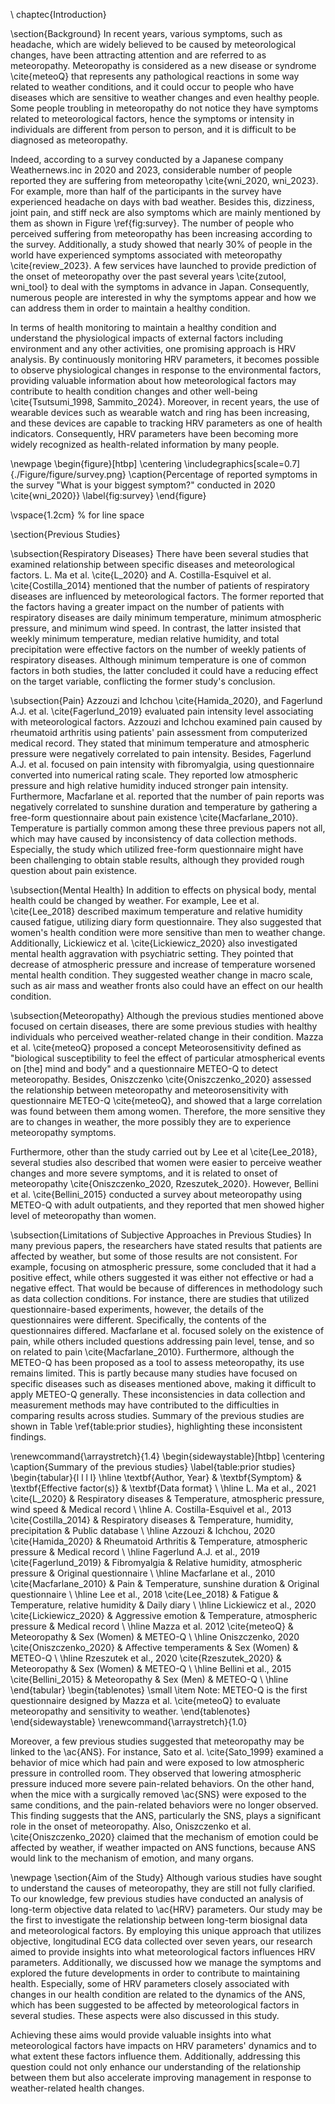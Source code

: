 \ chaptec{Introduction}

\section{Background}
In recent years, various symptoms, such as headache, which are widely believed to be caused by meteorological changes, have been attracting attention and are referred to as meteoropathy. Meteoropathy is considered as a new disease or syndrome \cite{meteoQ} that represents any pathological reactions in some way related to weather conditions, and it could occur to people who have diseases which are sensitive to weather changes and even healthy people. Some people troubling in meteoropathy do not notice they have symptoms related to meteorological factors, hence the symptoms or intensity in individuals are different from person to person, and it is difficult to be diagnosed as meteoropathy.

Indeed, according to a survey conducted by a Japanese company Weathernews.inc in 2020 and 2023, considerable number of people reported they are suffering from meteoropathy \cite{wni_2020, wni_2023}. For example, more than half of the participants in the survey have experienced headache on days with bad weather. Besides this, dizziness, joint pain, and stiff neck are also symptoms which are mainly mentioned by them as shown in Figure \ref{fig:survey}. The number of people who perceived suffering from meteoropathy has been increasing according to the survey. Additionally, a study showed that nearly 30\% of people in the world have experienced symptoms associated with meteoropathy \cite{review_2023}. A few services have launched to provide prediction of the onset of meteoropathy over the past several years \cite{zutool, wni_tool} to deal with the symptoms in advance in Japan. Consequently, numerous people are interested in why the symptoms appear and how we can address them in order to maintain a healthy condition.

In terms of health monitoring to maintain a healthy condition and understand the physiological impacts of external factors including environment and any other activities, one promising approach is HRV analysis. By continuously monitoring HRV parameters, it becomes possible to observe physiological changes in response to the environmental factors, providing valuable information about how meteorological factors may contribute to health condition changes and other well-being \cite{Tsutsumi_1998, Sammito_2024}. Moreover, in recent years, the use of wearable devices such as wearable watch and ring has been increasing, and these devices are capable to tracking HRV parameters as one of health indicators. Consequently, HRV parameters have been becoming more widely recognized as health-related information by many people.

\newpage
\begin{figure}[htbp]
    \centering
    \includegraphics[scale=0.7]{./Figure/figure/survey.png}
    \caption{Percentage of reported symptoms in the survey "What is your biggest symptom?" conducted in 2020 \cite{wni_2020}}
    \label{fig:survey}
\end{figure}

\vspace{1.2cm} % for line space

\section{Previous Studies}

\subsection{Respiratory Diseases}
There have been several studies that examined relationship between specific diseases and meteorological factors. L. Ma et al. \cite{L_2020} and A. Costilla-Esquivel et al. \cite{Costilla_2014} mentioned that the number of patients of respiratory diseases are influenced by meteorological factors. The former reported that the factors having a greater impact on the number of patients with respiratory diseases are daily minimum temperature, minimum atmospheric pressure, and minimum wind speed. In contrast, the latter insisted that weekly minimum temperature, median relative humidity, and total precipitation were effective factors on the number of weekly patients of respiratory diseases. Although minimum temperature is one of common factors in both studies, the latter concluded it could have a reducing effect on the target variable, conflicting the former study's conclusion.

\subsection{Pain}
Azzouzi and Ichchou \cite{Hamida_2020}, and Fagerlund A.J. et al. \cite{Fagerlund_2019} evaluated pain intensity level associating with meteorological factors. Azzouzi and Ichchou examined pain caused by rheumatoid arthritis using patients' pain assessment from computerized medical record. They stated that minimum temperature and atmospheric pressure were negatively correlated to pain intensity. Besides, Fagerlund A.J. et al. focused on pain intensity with fibromyalgia, using questionnaire converted into numerical rating scale. They reported low atmospheric pressure and high relative humidity induced stronger pain intensity. Furthermore, Macfarlane et al. reported that the number of pain reports was negatively correlated to sunshine duration and temperature by gathering a free-form questionnaire about pain existence \cite{Macfarlane_2010}. Temperature is partially common among these three previous papers not all, which may have caused by inconsistency of data collection methods. Especially, the study which utilized free-form questionnaire might have been challenging to obtain stable results, although they provided rough question about pain existence.

\subsection{Mental Health}
In addition to effects on physical body, mental health could be changed by weather. For example, Lee et al. \cite{Lee_2018} described maximum temperature and relative humidity caused fatigue, utilizing diary form questionnaire. They also suggested that women's health condition were more sensitive than men to weather change. Additionally, Lickiewicz et al. \cite{Lickiewicz_2020} also investigated mental health aggravation with psychiatric setting. They pointed that decrease of atmospheric pressure and increase of temperature worsened mental health condition. They suggested weather change in macro scale, such as air mass and weather fronts also could have an effect on our health condition.

\subsection{Meteoropathy}
Although the previous studies mentioned above focused on certain diseases, there are some previous studies with healthy individuals who perceived weather-related change in their condition. Mazza et al. \cite{meteoQ} proposed a concept Meteorosensitivity defined as "biological susceptibility to feel the effect of particular atmospherical events on [the] mind and body" and a questionnaire METEO-Q to detect meteoropathy. Besides, Oniszczenko \cite{Oniszczenko_2020} assessed the relationship between meteoropathy and meteorosensitivity with questionnaire METEO-Q \cite{meteoQ}, and showed that a large correlation was found between them among women. Therefore, the more sensitive they are to changes in weather, the more possibly they are to experience meteoropathy symptoms.

Furthermore, other than the study carried out by Lee et al \cite{Lee_2018}, several studies also described that women were easier to perceive weather changes and more severe symptoms, and it is related to onset of meteoropathy \cite{Oniszczenko_2020, Rzeszutek_2020}. However, Bellini et al. \cite{Bellini_2015} conducted a survey about meteoropathy using METEO-Q with adult outpatients, and they reported that men showed higher level of meteoropathy than women.

\subsection{Limitations of Subjective Approaches in Previous Studies}
In many previous papers, the researchers have stated results that patients are affected by weather, but some of those results are not consistent. For example, focusing on atmospheric pressure, some concluded that it had a positive effect, while others suggested it was either not effective or had a negative effect. That would be because of differences in methodology such as data collection conditions. For instance, there are studies that utilized questionnaire-based experiments, however, the details of the questionnaires were different. Specifically, the contents of the questionnaires differed. Macfarlane et al. focused solely on the existence of pain, while others included questions addressing pain level, tense, and so on related to pain \cite{Macfarlane_2010}. Furthermore, although the METEO-Q has been proposed as a tool to assess meteoropathy, its use remains limited. This is partly because many studies have focused on specific diseases such as diseases mentioned above, making it difficult to apply METEO-Q generally. These inconsistencies in data collection and measurement methods may have contributed to the difficulties in comparing results across studies. Summary of the previous studies are shown in Table \ref{table:prior studies}, highlighting these inconsistent findings.

\renewcommand{\arraystretch}{1.4}
\begin{sidewaystable}[htbp]
    \centering
    \caption{Summary of the previous studies}
    \label{table:prior studies}
    \begin{tabular}{l l l l}
        \hline
        \textbf{Author, Year} & \textbf{Symptom} & \textbf{Effective factor(s)} & \textbf{Data format} \\
        \hline
        L. Ma et al., 2021 \cite{L_2020} & Respiratory diseases & Temperature, atmospheric pressure, wind speed & Medical record \\ \hline
        A. Costilla-Esquivel et al., 2013 \cite{Costilla_2014} & Respiratory diseases & Temperature, humidity, precipitation & Public database \\ \hline
        Azzouzi \& Ichchou, 2020 \cite{Hamida_2020} & Rheumatoid Arthritis & Temperature, atmospheric pressure & Medical record \\ \hline
        Fagerlund A.J. et al., 2019 \cite{Fagerlund_2019} & Fibromyalgia & Relative humidity, atmospheric pressure & Original questionnaire  \\ \hline
        Macfarlane et al., 2010 \cite{Macfarlane_2010} & Pain & Temperature, sunshine duration & Original questionnaire \\ \hline
        Lee et al., 2018 \cite{Lee_2018} & Fatigue & Temperature, relative humidity & Daily diary \\ \hline
        Lickiewicz et al., 2020 \cite{Lickiewicz_2020} & Aggressive emotion & Temperature, atmospheric pressure & Medical record \\ \hline
        Mazza et al. 2012 \cite{meteoQ} & Meteoropathy & Sex (Women) & METEO-Q \\ \hline
        Oniszczenko, 2020 \cite{Oniszczenko_2020} & Affective temperaments & Sex (Women) & METEO-Q \\ \hline
        Rzeszutek et al., 2020 \cite{Rzeszutek_2020} & Meteoropathy & Sex (Women) & METEO-Q \\ \hline
        Bellini et al., 2015 \cite{Bellini_2015} & Meteoropathy & Sex (Men) & METEO-Q \\
        \hline
    \end{tabular}
    \begin{tablenotes}
      \small
      \item Note: METEO-Q is the first questionnaire designed by Mazza et al. \cite{meteoQ} to evaluate meteoropathy and sensitivity to weather.
    \end{tablenotes}
\end{sidewaystable}
\renewcommand{\arraystretch}{1.0}

Moreover, a few previous studies suggested that meteoropathy may be linked to the \ac{ANS}. For instance, Sato et al. \cite{Sato_1999} examined a behavior of mice which had pain and were exposed to low atmospheric pressure in controlled room. They observed that lowering atmospheric pressure induced more severe pain-related behaviors. On the other hand, when the mice with a surgically removed \ac{SNS} were exposed to the same conditions, and the pain-related behaviors were no longer observed. This finding suggests that the ANS, particularly the SNS, plays a significant role in the onset of meteoropathy. Also, Oniszczenko et al. \cite{Oniszczenko_2020} claimed that the mechanism of emotion could be affected by weather, if weather impacted on ANS functions, because ANS would link to the mechanism of emotion, and many organs.


\newpage
\section{Aim of the Study}
Although various studies have sought to understand the causes of meteoropathy, they are still not fully clarified. To our knowledge, few previous studies have conducted an analysis of long-term objective data related to \ac{HRV} parameters. Our study may be the first to investigate the relationship between long-term biosignal data and meteorological factors. By employing this unique approach that utilizes objective, longitudinal ECG data collected over seven years, our research aimed to provide insights into what meteorological factors influences HRV parameters. Additionally, we discussed how we manage the symptoms and explored the future developments in order to contribute to maintaining health. Especially, some of HRV parameters closely associated with changes in our health condition are related to the dynamics of the ANS, which has been suggested to be affected by meteorological factors in several studies. These aspects were also discussed in this study.

Achieving these aims would provide valuable insights into what meteorological factors have impacts on HRV parameters' dynamics and to what extent these factors influence them. Additionally, addressing this question could not only enhance our understanding of the relationship between them but also accelerate improving management in response to weather-related health changes.


